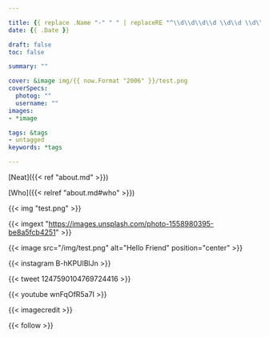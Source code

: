 ```yaml
---

title: {{ replace .Name "-" " " | replaceRE "^\\d\\d\\d\\d \\d\\d \\d\\d (.*)$" "$1" | title }}
date: {{ .Date }}

draft: false
toc: false

summary: ""

cover: &image img/{{ now.Format "2006" }}/test.png
coverSpecs:
  photog: ""
  username: ""
images: 
- *image

tags: &tags
- untagged
keywords: *tags

---
```


[Neat]({{< ref "about.md" >}})

[Who]({{< relref "about.md#who" >}})

{{< img "test.png" >}}

{{< imgext "https://images.unsplash.com/photo-1558980395-be8a5fcb4251" >}}

{{< image src="/img/test.png" alt="Hello Friend" position="center" >}}

{{< instagram B-hKPUlBlJn >}}

{{< tweet 1247590104769724416 >}}

{{< youtube wnFqOfR5a7I >}}

{{< imagecredit >}}

{{< follow >}}
